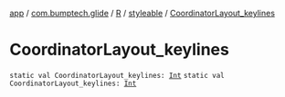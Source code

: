 [app](../../../index.md) / [com.bumptech.glide](../../index.md) / [R](../index.md) / [styleable](index.md) / [CoordinatorLayout_keylines](./-coordinator-layout_keylines.md)

# CoordinatorLayout_keylines

`static val CoordinatorLayout_keylines: `[`Int`](https://kotlinlang.org/api/latest/jvm/stdlib/kotlin/-int/index.html)
`static val CoordinatorLayout_keylines: `[`Int`](https://kotlinlang.org/api/latest/jvm/stdlib/kotlin/-int/index.html)